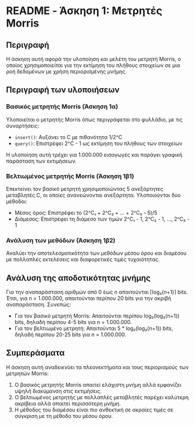 # README - Άσκηση 1: Μετρητές Morris

## Περιγραφή

Η άσκηση αυτή αφορά την υλοποίηση και μελέτη του μετρητή Morris, ο οποίος χρησιμοποιείται για την εκτίμηση του πλήθους στοιχείων σε μια ροή δεδομένων με χρήση περιορισμένης μνήμης.


## Περιγραφή των υλοποιήσεων

### Βασικός μετρητής Morris (Άσκηση 1α)
Υλοποιείται ο μετρητής Morris όπως περιγράφεται στο φυλλάδιο, με τις συναρτήσεις:
- `insert()`: Αυξάνει το C με πιθανότητα 1/2^C
- `query()`: Επιστρέφει 2^C - 1 ως εκτίμηση του πλήθους των στοιχείων

Η υλοποίηση αυτή τρέχει για 1.000.000 εισαγωγές και παράγει γραφική παράσταση των εκτιμήσεων.

### Βελτιωμένος μετρητής Morris (Άσκηση 1β1)
Επεκτείνει τον βασικό μετρητή χρησιμοποιώντας 5 ανεξάρτητες μεταβλητές C, οι οποίες ανανεώνονται ανεξάρτητα. Υλοποιούνται δύο μέθοδοι:
- Μέσος όρος: Επιστρέφει το (2^C₁ + 2^C₂ + ... + 2^C₅ - 5)/5
- Διάμεσος: Επιστρέφει τη διάμεσο των τιμών 2^C₁ - 1, 2^C₂ - 1, ..., 2^C₅ - 1

### Ανάλυση των μεθόδων (Άσκηση 1β2)
Αναλύει την αποτελεσματικότητα των μεθόδων μέσου όρου και διαμέσου με πολλαπλές εκτελέσεις και διαφορετικές τιμές τυχαιότητας.

## Ανάλυση της αποδοτικότητας μνήμης

Για την αναπαράσταση αριθμών από 0 έως n απαιτούνται ⌈log₂(n+1)⌉ bits. Έτσι, για n = 1.000.000, απαιτούνται περίπου 20 bits για την ακριβή αναπαράσταση. Συνεπώς:

- Για τον βασικό μετρητή Morris: Απαιτούνται περίπου log₂(log₂(n+1)) bits, δηλαδή περίπου 4-5 bits για n = 1.000.000.
- Για τον βελτιωμένο μετρητή: Απαιτούνται 5 * log₂(log₂(n+1)) bits, δηλαδή περίπου 20-25 bits για n = 1.000.000.

## Συμπεράσματα

Η άσκηση αυτή αναδεικνύει τα πλεονεκτήματα και τους περιορισμούς των μετρητών Morris:

1. Ο βασικός μετρητής Morris απαιτεί ελάχιστη μνήμη αλλά εμφανίζει υψηλή διακύμανση στις εκτιμήσεις.
2. Ο βελτιωμένος μετρητής με πολλαπλές μεταβλητές παρέχει καλύτερη ακρίβεια αλλά απαιτεί περισσότερη μνήμη.
3. Η μέθοδος του διαμέσου είναι πιο ανθεκτική σε ακραίες τιμές σε σύγκριση με τη μέθοδο του μέσου όρου.